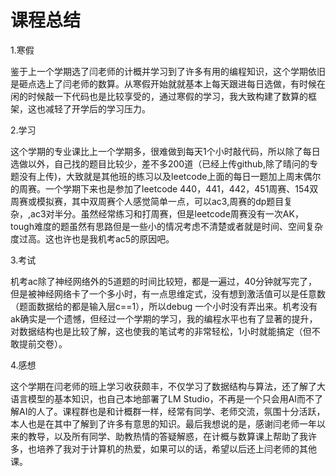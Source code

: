 # 课程总结

1.寒假

  鉴于上一个学期选了闫老师的计概并学习到了许多有用的编程知识，这个学期依旧是砸点选上了闫老师的数算。从寒假开始就就基本上每天跟进每日选做，有时候在闲的时候敲一下代码也是比较享受的，通过寒假的学习，我大致构建了数算的框架，这也减轻了开学后的学习压力。

2.学习

​    这个学期的专业课比上一个学期多，很难做到每天1个小时敲代码，所以除了每日选做以外，自己找的题目比较少，差不多200道（已经上传github,除了晴问的专题没有上传)，大致就是其他班的练习以及leetcode上面的每日一题加上周末偶尔的周赛。一个学期下来也是参加了leetcode 440，441，442，451周赛、154双周赛或模拟赛，其中双周赛个人感觉简单一点，可以ac3,周赛的dp题目复杂，,ac3对半分。虽然经常练习和打周赛，但是leetcode周赛没有一次AK，tough难度的题虽然有思路但是一些小的情况考虑不清楚或者就是时间、空间复杂度过高。这也许也是我机考ac5的原因吧。

3.考试

   机考ac除了神经网络外的5道题的时间比较短，都是一遍过，40分钟就写完了，但是被神经网络卡了一个多小时，有一点思维定式，没有想到激活值可以是任意数（题面数据给的都是输入层c==1），所以debug 一个小时没有弄出来。机考没有ak确实是一个遗憾，但经过一个学期的学习，我的编程水平也有了显著的提升，对数据结构也是比较了解，这也使我的笔试考的非常轻松，1小时就能搞定（但不敢提前交卷）。

4.感想

  这个学期在闫老师的班上学习收获颇丰，不仅学习了数据结构与算法，还了解了大语言模型的基本知识，也自己本地部署了LM Studio，不再是一个只会用AI而不了解AI的人了。课程群也是和计概群一样，经常有同学、老师交流，氛围十分活跃，本人也是在其中了解到了许多有意思的知识。最后我想说的是，感谢闫老师一年以来的教导，以及所有同学、助教热情的答疑解惑，在计概与数算课上帮助了我许多，也培养了我对于计算机的热爱，如果可以的话，希望以后还上闫老师的其他课。